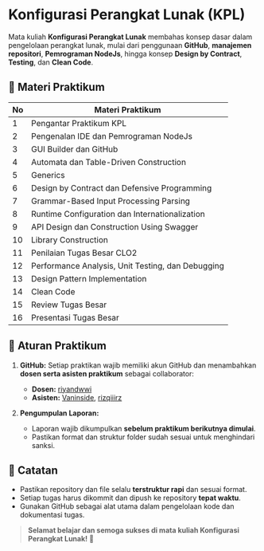 # Konfigurasi Perangkat Lunak (KPL)

Mata kuliah **Konfigurasi Perangkat Lunak** membahas konsep dasar dalam pengelolaan perangkat lunak, mulai dari penggunaan **GitHub**, **manajemen repositori**, **Pemrograman NodeJs**, hingga konsep **Design by Contract**, **Testing**, dan **Clean Code**. 


## 🔹 Materi Praktikum
| No | Materi Praktikum |
|----|-----------------|
| 1  | Pengantar Praktikum KPL |
| 2  | Pengenalan IDE dan Pemrograman NodeJs |
| 3  | GUI Builder dan GitHub |
| 4  | Automata dan Table-Driven Construction |
| 5  | Generics |
| 6  | Design by Contract dan Defensive Programming |
| 7  | Grammar-Based Input Processing Parsing |
| 8  | Runtime Configuration dan Internationalization |
| 9  | API Design dan Construction Using Swagger |
| 10 | Library Construction |
| 11 | Penilaian Tugas Besar CLO2 |
| 12 | Performance Analysis, Unit Testing, dan Debugging |
| 13 | Design Pattern Implementation |
| 14 | Clean Code |
| 15 | Review Tugas Besar |
| 16 | Presentasi Tugas Besar |

## 🎯 Aturan Praktikum
1. **GitHub:** Setiap praktikan wajib memiliki akun GitHub dan menambahkan **dosen serta asisten praktikum** sebagai collaborator:
   - **Dosen:** [riyandwwi](https://github.com/riyandwwi)  
   - **Asisten:** [Vaninside](https://github.com/Vaninside), [rizqiiirz](https://github.com/rizqiiirz)
   
2. **Pengumpulan Laporan:**  
   - Laporan wajib dikumpulkan **sebelum praktikum berikutnya dimulai**.
   - Pastikan format dan struktur folder sudah sesuai untuk menghindari sanksi.  

## 📢 Catatan
- Pastikan repository dan file selalu **terstruktur rapi** dan sesuai format.
- Setiap tugas harus dikommit dan dipush ke repository **tepat waktu**.
- Gunakan GitHub sebagai alat utama dalam pengelolaan kode dan dokumentasi tugas.

> **Selamat belajar dan semoga sukses di mata kuliah Konfigurasi Perangkat Lunak! 🚀**
